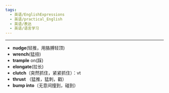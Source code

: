 ```yaml
---
tags:
  - 英语/EnglishExpressions
  - 英语/practical_English
  - 英语/表达
  - 英语/语言学习
---
```


---
- **nudge**(轻推，用胳膊轻顶)
- **wrench**(猛扭)
- **trample** on(踩)
- **elongate**(拉长)
- **clutch**（突然抓住，紧紧抓住）：vt
- **thrust** （猛推，猛刺，戳）
- **bump into**（无意间撞到，碰到）